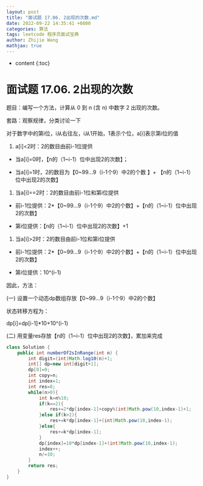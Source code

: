 ```yaml
---
layout: post
title: "面试题 17.06. 2出现的次数.md"
date: 2022-09-22 14:35:41 +0800
categories: 算法
tags: leetcode 程序员面试宝典
author: Zhijie Wang
mathjax: true
---
```



* content
{:toc}














# 面试题 17.06. 2出现的次数

题目：编写一个方法，计算从 0 到 n (含 n) 中数字 2 出现的次数。

套路：观察规律，分类讨论一下

对于数字中的第i位，i从右往左，i从1开始，1表示个位，a[i]表示第i位的值

1. a[i]<2时：2的数目由前i-1位提供

- 当a[i]=0时，【n的（1~i-1）位中出现2的次数】；

- 当a[i]=1时，2的数目为【0~99...9（i-1个9）中2的个数 】+ 【n的（1~i-1）位中出现2的次数】

1. 当a[i]==2时：2的数目由前i-1位和第i位提供

- 前i-1位提供：2*【0~99...9（i-1个9）中2的个数】+【n的（1~i-1）位中出现2的次数】

- 第i位提供：【n的（1~i-1）位中出现2的次数】+1

1. 当a[i]>2时：2的数目由前i-1位和第i位提供

- 前i-1位提供：2*【0~99...9（i-1个9）中2的个数】+【n的（1~i-1）位中出现2的次数】

- 第i位提供：10^(i-1)

因此，方法：

(一) 设置一个动态dp数组存放【0~99...9（i-1个9）中2的个数】

状态转移方程为：

dp[i]=dp[i-1]*10+10^(i-1)

(二) 用变量res存放【n的（1~i-1）位中出现2的次数】，累加来完成

```java
class Solution {
    public int numberOf2sInRange(int n) {
        int digit=(int)Math.log10(n)+1;
        int[] dp=new int[digit+1];
        dp[0]=0;
        int copy=n;
        int index=1;
        int res=0;
        while(n>0){
            int k=n%10;
            if(k==2){
                res+=2*dp[index-1]+copy%(int)Math.pow(10,index-1)+1;
            }else if(k>2){
                res+=k*dp[index-1]+(int)Math.pow(10,index-1);
            }else{
                res+=k*dp[index-1];
            }
            dp[index]=10*dp[index-1]+(int)Math.pow(10,index-1);
            index++;
            n/=10;
        }
        return res;
    }
}
```



